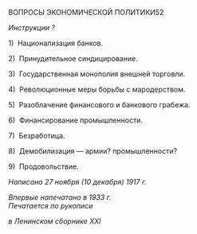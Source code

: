 ВОПРОСЫ ЭКОНОМИЧЕСКОЙ ПОЛИТИКИ52

_Инструкции_ _?_

1)  Национализация банков.

2)  Принудительное синдицирование.

3)  Государственная монополия внешней торговли.

4)  Революционные меры борьбы с мародерством.

5)  Разоблачение финансового и банкового грабежа.

6)  Финансирование промышленности.

7)  Безработица.

8)  Демобилизация — армии? промышленности?

9)  Продовольствие.

_Написано 27 ноября (10 декабря) 1917 г._

_Впервые напечатано в 1933 г.                                                             Печатается по рукописи_

_в Ленинском сборнике_ _XXI_